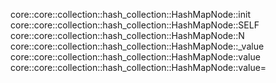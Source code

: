 core::core::collection::hash_collection::HashMapNode::init
core::core::collection::hash_collection::HashMapNode::SELF
core::core::collection::hash_collection::HashMapNode::N
core::core::collection::hash_collection::HashMapNode::_value
core::core::collection::hash_collection::HashMapNode::value
core::core::collection::hash_collection::HashMapNode::value=